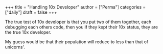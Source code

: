 +++
title = "Handling 10x Developer"
author = ["Perma"]
categories = ["daily"]
draft = false
+++

The true test of 10x developer is that you put two of them together, each debugging each others code, then you if they kept their 10x status, they are the true 10x developer.

My guess would be that their population will reduce to less than that of unicorns'.
